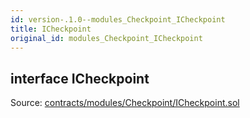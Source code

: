 ```yaml
---
id: version-.1.0--modules_Checkpoint_ICheckpoint
title: ICheckpoint
original_id: modules_Checkpoint_ICheckpoint
---
```


<div class="contract-doc"><div class="contract"><h2 class="contract-header"><span class="contract-kind">interface</span> ICheckpoint</h2><div class="source">Source: <a href="https://github.com/PolymathNetwork/polymath-core/blob/v2.0.0/contracts/modules/Checkpoint/ICheckpoint.sol" target="_blank">contracts/modules/Checkpoint/ICheckpoint.sol</a></div></div></div>
